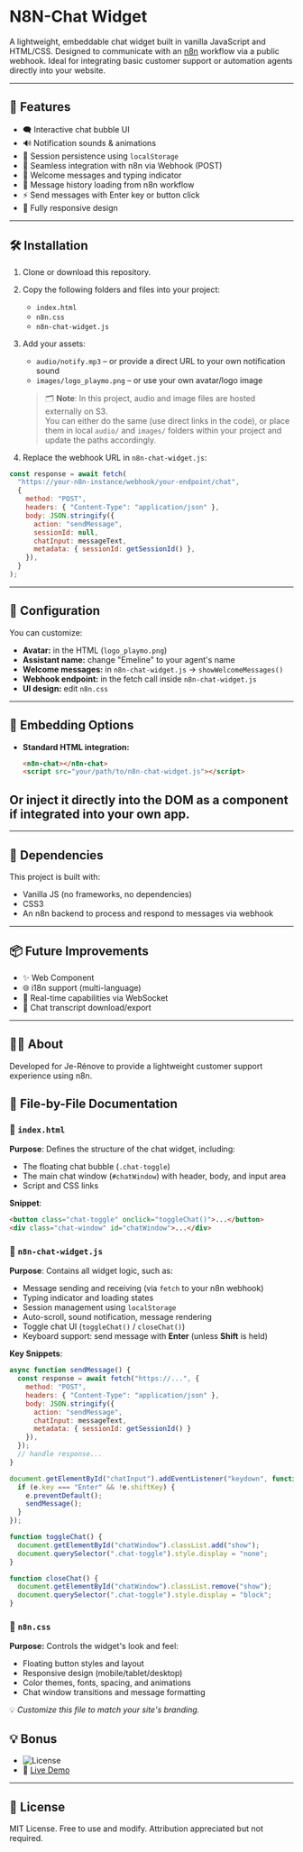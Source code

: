 # N8N-Chat Widget

A lightweight, embeddable chat widget built in vanilla JavaScript and HTML/CSS. Designed to communicate with an [n8n](https://n8n.io) workflow via a public webhook. Ideal for integrating basic customer support or automation agents directly into your website.

---

## 🚀 Features

- 🗨️ Interactive chat bubble UI
- 🔊 Notification sounds & animations
- 💾 Session persistence using `localStorage`
- 📩 Seamless integration with n8n via Webhook (POST)
- 🧠 Welcome messages and typing indicator
- 📜 Message history loading from n8n workflow
- ⚡ Send messages with Enter key or button click
- 📱 Fully responsive design

---

## 🛠️ Installation

1. Clone or download this repository.
2. Copy the following folders and files into your project:

   - `index.html`
   - `n8n.css`
   - `n8n-chat-widget.js`

3. Add your assets:

   - `audio/notify.mp3` – or provide a direct URL to your own notification sound
   - `images/logo_playmo.png` – or use your own avatar/logo image

   > 🗂️ **Note**: In this project, audio and image files are hosted externally on S3.  
   > You can either do the same (use direct links in the code), or place them in local `audio/` and `images/` folders within your project and update the paths accordingly.

4. Replace the webhook URL in `n8n-chat-widget.js`:

```javascript
const response = await fetch(
  "https://your-n8n-instance/webhook/your-endpoint/chat",
  {
    method: "POST",
    headers: { "Content-Type": "application/json" },
    body: JSON.stringify({
      action: "sendMessage",
      sessionId: null,
      chatInput: messageText,
      metadata: { sessionId: getSessionId() },
    }),
  }
);
```

---

## 🔧 Configuration

You can customize:

- **Avatar:** in the HTML (`logo_playmo.png`)
- **Assistant name:** change "Emeline" to your agent's name
- **Welcome messages:** in `n8n-chat-widget.js` → `showWelcomeMessages()`
- **Webhook endpoint:** in the fetch call inside `n8n-chat-widget.js`
- **UI design:** edit `n8n.css`

---

## 🧩 Embedding Options

- **Standard HTML integration:**

  ```html
  <n8n-chat></n8n-chat>
  <script src="your/path/to/n8n-chat-widget.js"></script>
  ```

## Or inject it directly into the DOM as a component if integrated into your own app.

---

## 🧠 Dependencies

This project is built with:

- Vanilla JS (no frameworks, no dependencies)
- CSS3
- An n8n backend to process and respond to messages via webhook

---

## 📦 Future Improvements

- ✨ Web Component
- 🌐 i18n support (multi-language)
- 💬 Real-time capabilities via WebSocket
- 🧾 Chat transcript download/export

---

## 🙋‍♀️ About

Developed for Je-Rénove to provide a lightweight customer support experience using n8n.

## 📘 File-by-File Documentation

### 📄 `index.html`

**Purpose**: Defines the structure of the chat widget, including:

- The floating chat bubble (`.chat-toggle`)
- The main chat window (`#chatWindow`) with header, body, and input area
- Script and CSS links

**Snippet**:

```html
<button class="chat-toggle" onclick="toggleChat()">...</button>
<div class="chat-window" id="chatWindow">...</div>
```

### 📄 `n8n-chat-widget.js`

**Purpose**: Contains all widget logic, such as:

- Message sending and receiving (via `fetch` to your n8n webhook)
- Typing indicator and loading states
- Session management using `localStorage`
- Auto-scroll, sound notification, message rendering
- Toggle chat UI (`toggleChat()` / `closeChat()`)
- Keyboard support: send message with **Enter** (unless **Shift** is held)

**Key Snippets**:

```javascript
async function sendMessage() {
  const response = await fetch("https://...", {
    method: "POST",
    headers: { "Content-Type": "application/json" },
    body: JSON.stringify({
      action: "sendMessage",
      chatInput: messageText,
      metadata: { sessionId: getSessionId() }
    }),
  });
  // handle response...
}

document.getElementById("chatInput").addEventListener("keydown", function (e) {
  if (e.key === "Enter" && !e.shiftKey) {
    e.preventDefault();
    sendMessage();
  }
});

function toggleChat() {
  document.getElementById("chatWindow").classList.add("show");
  document.querySelector(".chat-toggle").style.display = "none";
}

function closeChat() {
  document.getElementById("chatWindow").classList.remove("show");
  document.querySelector(".chat-toggle").style.display = "block";
}
```

### 🎨 `n8n.css`

**Purpose:** Controls the widget's look and feel:

- Floating button styles and layout
- Responsive design (mobile/tablet/desktop)
- Color themes, fonts, spacing, and animations
- Chat window transitions and message formatting

💡 _Customize this file to match your site's branding._

## 💡 Bonus

- ![License](https://img.shields.io/badge/license-MIT-green)
- 🔗 [Live Demo](https://clubtravaux.com)

---

## 📄 License

MIT License. Free to use and modify. Attribution appreciated but not required.
